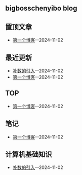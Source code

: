 ## bigbosschenyibo blog
## 置顶文章
- [第一个博客](https://github.com/bigbosschenyibo/gitblog/issues/1)--2024-11-02
## 最近更新
- [补数的引入](https://github.com/bigbosschenyibo/gitblog/issues/2)--2024-11-02
- [第一个博客](https://github.com/bigbosschenyibo/gitblog/issues/1)--2024-11-02
## TOP
- [第一个博客](https://github.com/bigbosschenyibo/gitblog/issues/1)--2024-11-02
## 笔记
- [第一个博客](https://github.com/bigbosschenyibo/gitblog/issues/1)--2024-11-02
## 计算机基础知识
- [补数的引入](https://github.com/bigbosschenyibo/gitblog/issues/2)--2024-11-02

